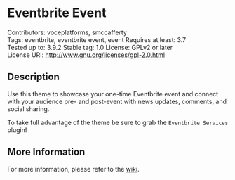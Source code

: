 Eventbrite Event
==================

Contributors: voceplatforms, smccafferty  
Tags: eventbrite, eventbrite event, event
Requires at least: 3.7  
Tested up to: 3.9.2
Stable tag: 1.0
License: GPLv2 or later  
License URI: http://www.gnu.org/licenses/gpl-2.0.html

## Description
Use this theme to showcase your one-time Eventbrite event and connect with your audience pre- and post-event with news updates, comments, and social sharing.

To take full advantage of the theme be sure to grab the `Eventbrite Services` plugin!

## More Information
For more information, please refer to the [wiki](https://github.com/voceconnect/eventbrite-event/wiki).
